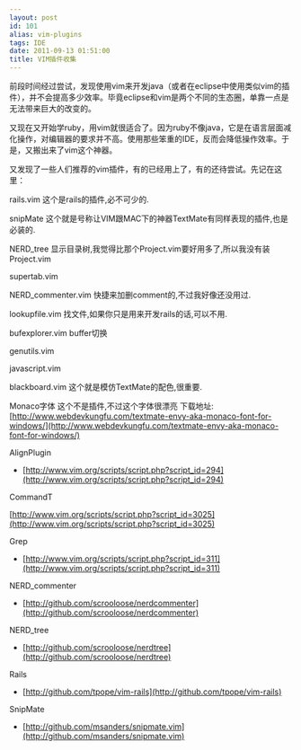 ```yaml
---
layout: post
id: 101
alias: vim-plugins
tags: IDE
date: 2011-09-13 01:51:00
title: VIM插件收集
---
```


前段时间经过尝试，发现使用vim来开发java（或者在eclipse中使用类似vim的插件），并不会提高多少效率。毕竟eclipse和vim是两个不同的生态圈，单靠一点是无法带来巨大的改变的。

又现在又开始学ruby，用vim就很适合了。因为ruby不像java，它是在语言层面减化操作，对编辑器的要求并不高。使用那些笨重的IDE，反而会降低操作效率。于是，又搬出来了vim这个神器。

又发现了一些人们推荐的vim插件，有的已经用上了，有的还待尝试。先记在这里：

<span id="more-101"></span>

rails.vim 这个是rails的插件,必不可少的.

snipMate 这个就是号称让VIM跟MAC下的神器TextMate有同样表现的插件,也是必装的.

NERD_tree 显示目录树,我觉得比那个Project.vim要好用多了,所以我没有装Project.vim

supertab.vim

NERD_commenter.vim 快捷来加删comment的,不过我好像还没用过.

lookupfile.vim 找文件,如果你只是用来开发rails的话,可以不用.

bufexplorer.vim buffer切换

genutils.vim

javascript.vim

blackboard.vim 这个就是模仿TextMate的配色,很重要.

Monaco字体 这个不是插件,不过这个字体很漂亮 下载地址: [http://www.webdevkungfu.com/textmate-envy-aka-monaco-font-for-windows/](http://www.webdevkungfu.com/textmate-envy-aka-monaco-font-for-windows/)

AlignPlugin

- [http://www.vim.org/scripts/script.php?script_id=294](http://www.vim.org/scripts/script.php?script_id=294)

CommandT

[http://www.vim.org/scripts/script.php?script_id=3025](http://www.vim.org/scripts/script.php?script_id=3025)

Grep

- [http://www.vim.org/scripts/script.php?script_id=311](http://www.vim.org/scripts/script.php?script_id=311)

NERD_commenter

- [http://github.com/scrooloose/nerdcommenter](http://github.com/scrooloose/nerdcommenter)

NERD_tree

- [http://github.com/scrooloose/nerdtree](http://github.com/scrooloose/nerdtree)

Rails

- [http://github.com/tpope/vim-rails](http://github.com/tpope/vim-rails)

SnipMate

- [http://github.com/msanders/snipmate.vim](http://github.com/msanders/snipmate.vim)
